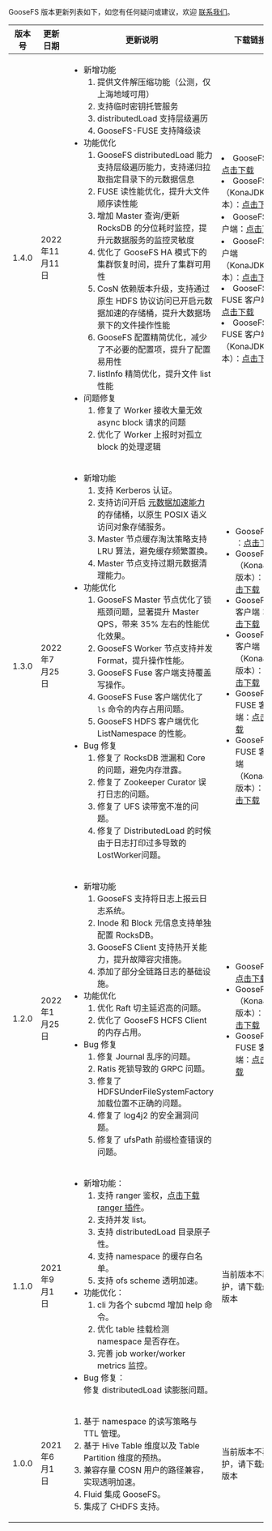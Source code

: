GooseFS 版本更新列表如下，如您有任何疑问或建议，欢迎 [联系我们](https://cloud.tencent.com/document/product/436/37708)。

<table ><thead ><tr>
<th >版本号</th><th >更新日期</th><th >更新说明</th><th >下载链接</th></tr>

</thead><tbody ><tr>
<td>1.4.0</td>
<td>2022年11月11日</td>
<td><ul>
<li>新增功能<ol ><li>提供文件解压缩功能（公测，仅上海地域可用）</li>
<li>支持临时密钥托管服务</li>
<li>distributedLoad 支持层级遍历</li>
<li>GooseFS-FUSE 支持降级读</li>
</ol></li>
<li>功能优化<ol ><li>GooseFS distributedLoad 能力支持层级遍历能力，支持递归拉取指定目录下的元数据信息</li>
<li>FUSE 读性能优化，提升大文件顺序读性能</li>
<li>增加 Master 查询/更新 RocksDB 的分位耗时监控，提升元数据服务的监控灵敏度</li>
<li>优化了 GooseFS HA 模式下的集群恢复时间，提升了集群可用性</li>
<li>CosN 依赖版本升级，支持通过原生 HDFS 协议访问已开启元数据加速的存储桶，提升大数据场景下的文件操作性能</li>
<li>GooseFS 配置精简优化，减少了不必要的配置项，提升了配置易用性</li>
<li>listInfo 精简优化，提升文件 list 性能</li>
</ol></li>
<li>问题修复<ol ><li>修复了 Worker 接收大量无效 async block 请求的问题</li>
<li>优化了 Worker 上报时对孤立 block 的处理逻辑</li>
</ol></li>
</ul>

</td>
<td><li>GooseFS ：<a href="https://downloads.tencentgoosefs.cn/goosefs/1.4.0/release/goosefs-1.4.0-bin.tar.gz" >点击下载</a></li>
<li>GooseFS（KonaJDK 版本）：<a href="https://downloads.tencentgoosefs.cn/goosefs/1.4.0/release/goosefs-1.4.0-bin-konajdk11.tar.gz" >点击下载</a></li>
<li>GooseFS 客户端：<a href="https://downloads.tencentgoosefs.cn/goosefs/1.4.0/release/goosefs-client-1.4.0-bin.tar.gz" >点击下载</a></li>
<li>GooseFS 客户端（KonaJDK 版本）：<a href="https://downloads.tencentgoosefs.cn/goosefs/1.4.0/release/goosefs-client-1.4.0-bin-konajdk11.tar.gz" >点击下载</a></li>
<li>GooseFS FUSE 客户端：<a href="https://downloads.tencentgoosefs.cn/goosefs/1.4.0/release/goosefs-fuse-1.4.0-bin.tar.gz" >点击下载</a></li>
<li>GooseFS FUSE 客户端（KonaJDK 版本）：<a href="https://downloads.tencentgoosefs.cn/goosefs/1.4.0/release/goosefs-fuse-1.4.0-bin-konajdk11.tar.gz" >点击下载</a></li>
</td>
</tr>

<tr>
<td>1.3.0</td>
<td>2022年7月25日</td>
<td><ul>
<li>新增功能<ol ><li>支持 Kerberos 认证。</li>
<li>支持访问开启 <a href="https://cloud.tencent.com/document/product/436/56971" >元数据加速能力</a> 的存储桶，以原生 POSIX 语义访问对象存储服务。</li>
<li>Master 节点缓存淘汰策略支持 LRU 算法，避免缓存频繁置换。</li>
<li>Master 节点支持过期元数据清理能力。</li>
</ol></li>
<li>功能优化<ol ><li>GooseFS Master 节点优化了锁瓶颈问题，显著提升 Master QPS，带来 35% 左右的性能优化效果。</li>
<li>GooseFS Worker 节点支持并发 Format，提升操作性能。</li>
<li>GooseFS Fuse 客户端支持覆盖写操作。</li>
<li>GooseFS Fuse 客户端优化了 <code >ls</code> 命令的内存占用问题。</li>
<li>GooseFS HDFS 客户端优化 ListNamespace 的性能。</li>
</ol></li>
<li>Bug 修复<ol ><li>修复了 RocksDB 泄漏和 Core 的问题，避免内存泄露。</li>
<li>修复了 Zookeeper Curator 误打日志的问题。</li>
<li>修复了 UFS 读带宽不准的问题。</li>
<li>修复了 DistributedLoad 的时候由于日志打印过多导致的 LostWorker问题。</li>
</ol></li>
</ul>

</td>
<td><ul>
<li>GooseFS ：<a href="https://downloads.tencentgoosefs.cn/goosefs/1.3.0/release/goosefs-1.3.0-bin.tar.gz" >点击下载</a></li>
<li>GooseFS（KonaJDK 版本）：<a href="https://downloads.tencentgoosefs.cn/goosefs/1.3.0/release/goosefs-1.3.0-bin-konajdk11.tar.gz" >点击下载</a></li>
<li>GooseFS 客户端：<a href="https://downloads.tencentgoosefs.cn/goosefs/1.3.0/release/goosefs-client-1.3.0-bin.tar.gz" >点击下载</a></li>
<li>GooseFS 客户端（KonaJDK 版本）：<a href="https://downloads.tencentgoosefs.cn/goosefs/1.3.0/release/goosefs-client-1.3.0-bin-konajdk11.tar.gz" >点击下载</a></li>
<li>GooseFS FUSE 客户端：<a href="https://downloads.tencentgoosefs.cn/goosefs/1.3.0/release/goosefs-fuse-1.3.0-bin.tar.gz" >点击下载</a></li>
<li>GooseFS FUSE 客户端（KonaJDK 版本）：<a href="https://downloads.tencentgoosefs.cn/goosefs/1.3.0/release/goosefs-fuse-1.3.0-bin-konajdk11.tar.gz" >点击下载</a></li>
</ul>

</td>
</tr>

<tr>
<td>1.2.0</td>
<td>2022年1月25日</td>
<td><ul>
<li>新增功能<ol ><li>GooseFS 支持将日志上报云日志系统。</li>
<li>Inode 和 Block 元信息支持单独配置 RocksDB。</li>
<li>GooseFS Client 支持热开关能力，提升故障容灾措施。</li>
<li>添加了部分全链路日志的基础设施。</li>
</ol></li>
<li>功能优化<ol ><li>优化 Raft 切主延迟高的问题。</li>
<li>优化了 GooseFS HCFS Client 的内存占用。</li>
</ol></li>
<li>Bug 修复<ol ><li>修复 Journal 乱序的问题。</li>
<li>Ratis 死锁导致的 GRPC 问题。</li>
<li>修复了 HDFSUnderFileSystemFactory 加载位置不正确的问题。</li>
<li>修复了 log4j2 的安全漏洞问题。</li>
<li>修复了 ufsPath 前缀检查错误的问题。</li>
</ol></li>
</ul>

</td>
<td><ul>
<li>GooseFS：<a href="https://cos-data-lake-release-1253960454.cos.ap-guangzhou.myqcloud.com/goosefs/1.2.0/release/goosefs-1.2.0-bin.tar.gz" >点击下载</a></li>
<li>GooseFS（KonaJDK 版本）：<a href="https://cos-data-lake-release-1253960454.cos.ap-guangzhou.myqcloud.com/goosefs/1.2.0/release/goosefs-1.2.0-bin-with-konajdk11.tar.gz" >点击下载</a></li>
<li>GooseFS FUSE 客户端：<a href="https://cos-data-lake-release-1253960454.cos.ap-guangzhou.myqcloud.com/goosefs/1.2.0/release/goosefs-fuse-1.2.0-bin.tar.gz" >点击下载</a></li>
</ul>

</td>
</tr>

<tr>
<td>1.1.0</td>
<td>2021年9月1日</td>
<td><ul>
<li>新增功能：<ol ><li>支持 ranger 鉴权，<a href="https://cos-data-lake-release-1253960454.cos.ap-guangzhou.myqcloud.com/goosefs/extensions/ranger-plugin/1.0.0/release/ranger-goosefs-plugin-1.0.0.jar" >点击下载 ranger 插件</a>。</li>
<li>支持并发 list。</li>
<li>支持 distributedLoad 目录原子性。</li>
<li>支持 namespace 的缓存白名单。</li>
<li>支持 ofs scheme 透明加速。</li>
</ol></li>
<li>功能优化：<ol ><li>cli 为各个 subcmd 增加 help 命令。</li>
<li>优化 table 挂载检测 namespace 是否存在。</li>
<li>完善 job worker/worker metrics 监控。</li>
</ol></li>
<li>Bug 修复：<br>
修复 distributedLoad 读膨胀问题。</li>
</ul>

</td>
<td>当前版本不再维护，请下载最新版本</td>
</tr>

<tr>
<td>1.0.0</td>
<td>2021年6月1日</td>
<td><ol ><li>基于 namespace 的读写策略与 TTL 管理。</li>
<li>基于 Hive Table 维度以及 Table Partition 维度的预热。</li>
<li>兼容存量 COSN 用户的路径兼容，实现透明加速。</li>
<li>Fluid 集成 GooseFS。</li>
<li>集成了 CHDFS 支持。</li>
</ol></td>
<td>当前版本不再维护，请下载最新版本</td>
</tr>

</tbody>
</table>

